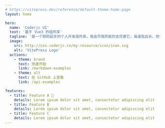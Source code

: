 ```yaml
---
# https://vitepress.dev/reference/default-theme-home-page
layout: home

hero:
  name: 'Coderjc UI'
  text: '基于 Vue3 的组件库'
  tagline: '是一个刚刚起步的个人开发组件库，我会尽我所能的去完善它，虽道阻且长，但行则将至！'
  image:
    src: http://cos.coderjc.cn/my-resource/icon/icon.svg
    alt: 'VitePress Logo'
  actions:
    - theme: brand
      text: 快速开始
      link: /markdown-examples
    - theme: alt
      text: 在 GitHub 上查看
      link: /api-examples

features:
  - title: Feature A 🦾
    details: Lorem ipsum dolor sit amet, consectetur adipiscing elit
  - title: Feature B
    details: Lorem ipsum dolor sit amet, consectetur adipiscing elit
  - title: Feature C
    details: Lorem ipsum dolor sit amet, consectetur adipiscing elit
---
```

